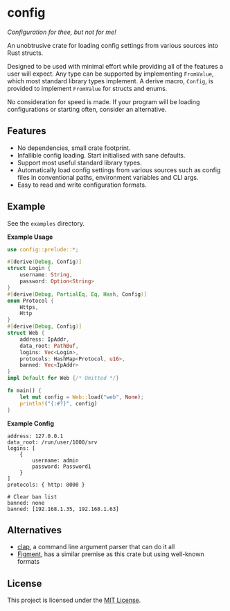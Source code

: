 # config
*Configuration for thee, but not for me!*

An unobtrusive crate for loading config settings from various sources into Rust structs.

Designed to be used with minimal effort while providing all of the features a user will expect.
Any type can be supported by implementing `FromValue`, which most standard library types implement.
A derive macro, `Config`, is provided to implement `FromValue` for structs and enums.

No consideration for speed is made. If your program will be loading configurations or starting often, consider an alternative.

## Features
- No dependencies, small crate footprint.
- Infallible config loading. Start initialised with sane defaults.
- Support most useful standard library types.
- Automatically load config settings from various sources such as config files in conventional paths, environment variables and CLI args.
- Easy to read and write configuration formats.

## Example

See the `examples` directory.

**Example Usage**
```rust
use config::prelude::*;

#[derive(Debug, Config)]
struct Login {
    username: String,
    password: Option<String>
}
#[derive(Debug, PartialEq, Eq, Hash, Config)]
enum Protocol {
    Https,
    Http
}
#[derive(Debug, Config)]
struct Web {
    address: IpAddr,
    data_root: PathBuf,
    logins: Vec<Login>,
    protocols: HashMap<Protocol, u16>,
    banned: Vec<IpAddr>
}
impl Default for Web {/* Omitted */}

fn main() {
    let mut config = Web::load("web", None);
    println!("{:#?}", config)
}
```
**Example Config**
```
address: 127.0.0.1
data_root: /run/user/1000/srv
logins: [
    {
        username: admin
        password: Password1
    }
]
protocols: { http: 8000 }

# Clear ban list
banned: none
banned: [192.168.1.35, 192.168.1.63]
```

## Alternatives
- [clap](https://crates.io/crates/clap), a command line argument parser that can do it all
- [Figment](https://crates.io/crates/figment), has a similar premise as this crate but using well-known formats

## License
This project is licensed under the [MIT License](http://opensource.org/licenses/MIT).